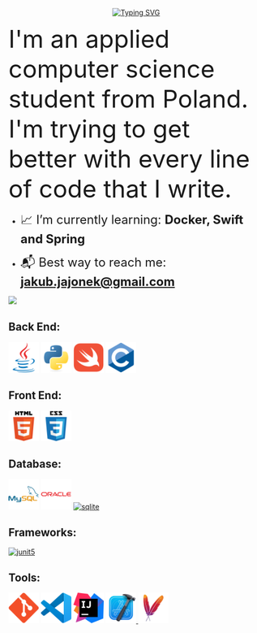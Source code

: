 <p align="center">
    <a href="https://git.io/typing-svg"><img src="https://readme-typing-svg.demolab.com?font=Arial+Bold&weight=500&size=25&pause=1000&color=D59834&center=true&random=false&width=435&lines=Hello%2C+I'm+Jakub+%F0%9F%96%90%EF%B8%8F" alt="Typing SVG" /></a>
</p>

<font size='7'>I'm an applied computer science student from Poland. I'm trying to get better with every line of code that I write.</font>

- <font size='5'> 📈 I’m currently learning: <strong>Docker, Swift and Spring</strong></font>

- <font size='5'> 📬 Best way to reach me: <strong>jakub.jajonek@gmail.com</strong></font>

</p>
<p><img src="https://github-readme-stats.vercel.app/api/top-langs/?theme=vision-friendly-dark&username=jakjaj&hide=jupyter%20notebook,hack&layout=compact&exclude_repo=github-readme-stats,anuraghazra.github.io">
</p>

<h2 align="left">Back End:</h3>
<p>
   <a href="https://www.java.com" target="_blank" rel="noreferrer"> <img src="https://raw.githubusercontent.com/devicons/devicon/master/icons/java/java-original.svg" alt="java" width="60" height="60"/></a>  
   <a href="https://www.python.org" target="_blank" rel="noreferrer"> <img src="https://raw.githubusercontent.com/devicons/devicon/master/icons/python/python-original.svg" alt="python" width="60" height="60"/></a>
   <a href="https://developer.apple.com/swift/" target="_blank" rel="noreferrer"> <img src="https://raw.githubusercontent.com/devicons/devicon/master/icons/swift/swift-original.svg" alt="swift" width="60" height="60"/></a>
   <a href="https://www.cprogramming.com" target ="_blank" rel="noreferrer"> <img src="https://raw.githubusercontent.com/devicons/devicon/master/icons/c/c-original.svg" alt="c" width="60" height="60"/></a></p>

<h2 align= "left">Front End:</h3>
<p><a href="https://www.w3.org/html/" target="_blank" rel="noreferrer"><img src="https://raw.githubusercontent.com/devicons/devicon/master/icons/html5/html5-original-wordmark.svg" alt="html5" width="60" height="60"/></a>
<a href="https://www.w3schools.com/css/" target="_blank" rel="noreferrer"> <img src="https://raw.githubusercontent.com/devicons/devicon/master/icons/css3/css3-original-wordmark.svg" alt="css3" width="60" height="60"/></a></p>

<h2 align= "left">Database:</h3>
<p>
   <a href="https://www.mysql.com/" target="_blank" rel="noreferrer"> <img src="https://raw.githubusercontent.com/devicons/devicon/master/icons/mysql/mysql-original-wordmark.svg" alt="mysql" width="60" height="60"/></a>
  <a href="https://www.oracle.com/" target="_blank" rel="noreferrer"> <img src="https://raw.githubusercontent.com/devicons/devicon/master/icons/oracle/oracle-original.svg" alt="oracle" width="60" height="60"/></a>
  <a href="https://www.sqlite.org/" target="_blank" rel="noreferrer"> <img src="https://www.vectorlogo.zone/logos/sqlite/sqlite-icon.svg" alt="sqlite" width="60" height="60"/> </a></p>
<h2 align="left">Frameworks:</h2>
<p><a href="https://junit.org/" target="_blank" rel="noreferrer"> <img src="https://junit.org/junit5/assets/img/junit5-logo.png" alt="junit5" width="60" height="60"/></a>
<!-- <a href="https://spring.io" target="_blank" rel="noreferrer"> <img src="https://raw.githubusercontent.com/devicons/devicon/master/icons/spring/spring-original-wordmark.svg" alt="spring" width="60" height="60"/></a>-->
</p>
<h2 align= "left">Tools:</h3>
<p>
   <a href="https://git-scm.com/" target="_blank" rel="noreferrer"> <img src="https://raw.githubusercontent.com/devicons/devicon/master/icons/git/git-original.svg" alt="git" width="60" height="60"/></a>
   <!-- 
    <a href="https://www.docker.com/" target="_blank" rel="noreferrer"> <img src="https://raw.githubusercontent.com/devicons/devicon/master/icons/docker/docker-original-wordmark.svg" alt="docker" width="60" height="60"/></a> 
    -->
   <a href="https://code.visualstudio.com" target="_blank" rel="noreferrer"> <img src="https://raw.githubusercontent.com/devicons/devicon/master/icons/vscode/vscode-original.svg" alt="vscode" width="60" height="60"/></a>
   <a href="https://www.jetbrains.com/idea" target="_blank" rel="noreferrer"> <img src="https://raw.githubusercontent.com/Jetbrains/logos/master/web/intellij-idea/intellij-idea.svg" alt="inteliij" width="60" height="60"/></a>
   <a href="https://developer.apple.com/xcode/" target="_blank" rel="noreferrer"> <img src="https://raw.githubusercontent.com/devicons/devicon/master/icons/xcode/xcode-original.svg" alt="xcode" width="60" height="60"/>
   <a href="https://maven.apache.org" target="_blank" rel="noreferrer"> <img src="https://raw.githubusercontent.com/devicons/devicon/develop/icons/maven/maven-original.svg" alt="maven" width="60" height="60"/></a>
   
   <!-- <a href="https://kubernetes.io" target="_blank" rel="noreferrer"> <img src="https://raw.githubusercontent.com/devicons/devicon/master/icons/kubernetes/kubernetes-plain-wordmark.svg" alt="kubernetes" width="60" height="60"/></a>-->
</p>

